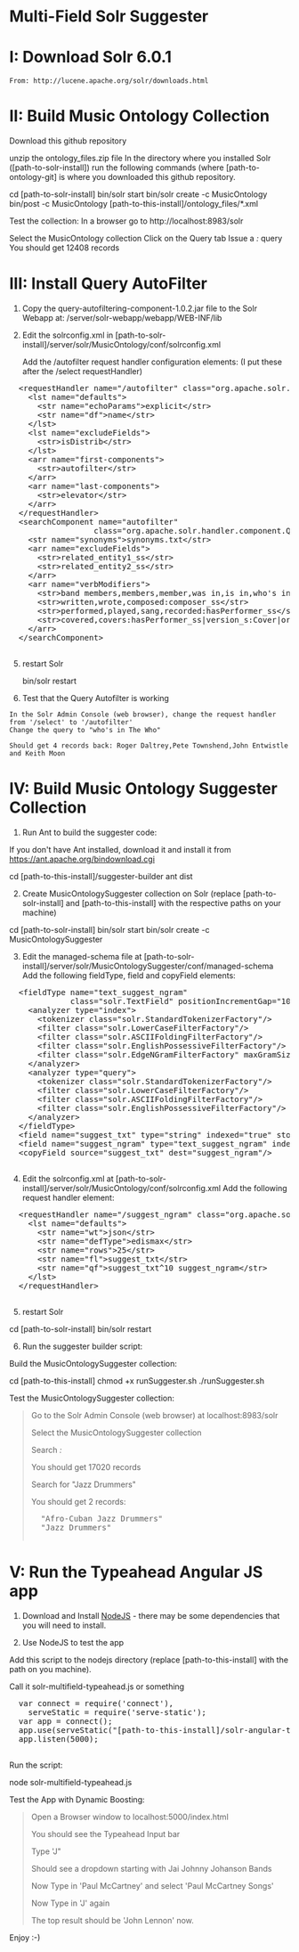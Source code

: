 # Multi-Field Solr Suggester

# I: Download Solr 6.0.1

	From: http://lucene.apache.org/solr/downloads.html
  

# II: Build Music Ontology Collection
  Download this github repository

  unzip the ontology_files.zip file
  In the directory where you installed Solr ([path-to-solr-install]) run the following commands (where [path-to-ontology-git] is where you downloaded this github repository.
  
  cd [path-to-solr-install]
  bin/solr start
  bin/solr create -c MusicOntology
  bin/post -c MusicOntology [path-to-this-install]/ontology_files/*.xml
  
  Test the collection:
  In a browser go to http://localhost:8983/solr
  
  Select the MusicOntology collection
  Click on the Query tab
  Issue a *:* query
  You should get 12408 records
  
# III: Install Query AutoFilter

  1) Copy the query-autofiltering-component-1.0.2.jar file to the Solr Webapp at:
     <path-to-solr-install>/server/solr-webapp/webapp/WEB-INF/lib
     
  4) Edit the solrconfig.xml in
     [path-to-solr-install]/server/solr/MusicOntology/conf/solrconfig.xml
     
     Add the /autofilter request handler configuration elements: (I put these after the /select requestHandler)
     
  <pre>
  &lt;requestHandler name="/autofilter" class="org.apache.solr.handler.component.SearchHandler">
    &lt;lst name="defaults">
      &lt;str name="echoParams">explicit&lt;/str>
      &lt;str name="df">name&lt;/str>
    &lt;/lst>
    &lt;lst name="excludeFields">
      &lt;str>isDistrib&lt;/str>
    &lt;/lst>
    &lt;arr name="first-components">
      &lt;str>autofilter&lt;/str>
    &lt;/arr>
    &lt;arr name="last-components">
      &lt;str>elevator&lt;/str>
    &lt;/arr>
  &lt;/requestHandler>
  &lt;searchComponent name="autofilter" 
                  class="org.apache.solr.handler.component.QueryAutoFilteringComponent" >
    &lt;str name="synonyms">synonyms.txt&lt;/str>
    &lt;arr name="excludeFields">
      &lt;str>related_entity1_ss&lt;/str>
      &lt;str>related_entity2_ss&lt;/str>
    &lt;/arr>
    &lt;arr name="verbModifiers">
      &lt;str>band members,members,member,was in,is in,who's in,who's in the,is in the,was in the:memberOfGroup_ss,groupMembers_ss&lt;/str>
      &lt;str>written,wrote,composed:composer_ss&lt;/str>
      &lt;str>performed,played,sang,recorded:hasPerformer_ss&lt;/str>
      &lt;str>covered,covers:hasPerformer_ss|version_s:Cover|original_performer:_ENTITY_,Recording_Type:Song=>original_performer|composer_ss:_ENTITY_&lt;/str>
    &lt;/arr>
  &lt;/searchComponent>
  </pre>
  
  5) restart Solr
    
     bin/solr restart
     
  6) Test that the Query Autofilter is working
  
    In the Solr Admin Console (web browser), change the request handler from '/select' to '/autofilter'
    Change the query to "who's in The Who"
    
    Should get 4 records back: Roger Daltrey,Pete Townshend,John Entwistle and Keith Moon
  

# IV: Build Music Ontology Suggester Collection
1) Run Ant to build the suggester code:

  If you don't have Ant installed, download it and install it from https://ant.apache.org/bindownload.cgi
  
  cd [path-to-this-install]/suggester-builder
  ant dist

2) Create MusicOntologySuggester collection on Solr (replace [path-to-solr-install] and [path-to-this-install] with the respective paths on your machine)

  cd [path-to-solr-install]
  bin/solr start
  bin/solr create -c MusicOntologySuggester
  
3) Edit the managed-schema file at [path-to-solr-install]/server/solr/MusicOntologySuggester/conf/managed-schema
   Add the following fieldType, field and copyField elements:
   
  <pre>
  &lt;fieldType name="text_suggest_ngram"
             class="solr.TextField" positionIncrementGap="100">
    &lt;analyzer type="index">
      &lt;tokenizer class="solr.StandardTokenizerFactory"/>
      &lt;filter class="solr.LowerCaseFilterFactory"/>
      &lt;filter class="solr.ASCIIFoldingFilterFactory"/>
      &lt;filter class="solr.EnglishPossessiveFilterFactory"/>
      &lt;filter class="solr.EdgeNGramFilterFactory" maxGramSize="10" minGramSize="1"/>
    &lt;/analyzer>
    &lt;analyzer type="query">
      &lt;tokenizer class="solr.StandardTokenizerFactory"/>
      &lt;filter class="solr.LowerCaseFilterFactory"/>
      &lt;filter class="solr.ASCIIFoldingFilterFactory"/>
      &lt;filter class="solr.EnglishPossessiveFilterFactory"/>
    &lt;/analyzer>
  &lt;/fieldType>
  &lt;field name="suggest_txt" type="string" indexed="true" stored="true" />
  &lt;field name="suggest_ngram" type="text_suggest_ngram" indexed="true" stored="false" multiValued="false"/>
  &lt;copyField source="suggest_txt" dest="suggest_ngram"/>
  </pre>
  
4) Edit the solrconfig.xml at [path-to-solr-install]/server/solr/MusicOntology/conf/solrconfig.xml
   Add the following request handler element:
   
  <pre>
  &lt;requestHandler name="/suggest_ngram" class="org.apache.solr.handler.component.SearchHandler">
    &lt;lst name="defaults">
      &lt;str name="wt">json&lt;/str>
      &lt;str name="defType">edismax&lt;/str>
      &lt;str name="rows">25&lt;/str>
      &lt;str name="fl">suggest_txt&lt;/str>
      &lt;str name="qf">suggest_txt^10 suggest_ngram&lt;/str>
    &lt;/lst>
  &lt;/requestHandler>
  </pre>
  
5) restart Solr

  cd [path-to-solr-install]
  bin/solr restart

6) Run the suggester builder script:
  
  Build the MusicOntologySuggester collection:
  
  cd [path-to-this-install]
  chmod +x runSuggester.sh
  ./runSuggester.sh

  Test the MusicOntologySuggester collection:
  <blockquote>
  Go to the Solr Admin Console (web browser) at localhost:8983/solr
  
  Select the MusicOntologySuggester collection
  
  Search *:*
  
  You should get 17020 records
  
  Search for "Jazz Drummers"
  
  You should get 2 records:
  
  <pre>
  "Afro-Cuban Jazz Drummers"
  "Jazz Drummers"
  </pre>
  </blockquote>
  
# V: Run the Typeahead Angular JS app

  1) Download and Install <a href="https://nodejs.org/en/download/">NodeJS</a> - there may be some dependencies that you will need to install.

  
  2) Use NodeJS to test the app
  
  Add this script to the nodejs directory (replace [path-to-this-install] with the path on you machine). 
  
  Call it solr-multifield-typeahead.js or something
  
  <pre>
  var connect = require('connect'),
    serveStatic = require('serve-static');
  var app = connect();
  app.use(serveStatic("[path-to-this-install]/solr-angular-typeahead"));
  app.listen(5000);
  </pre>
  
  Run the script:
  
  node solr-multifield-typeahead.js
  
  
  Test the App with Dynamic Boosting:
  
  <blockquote>
  Open a Browser window to localhost:5000/index.html
  
  You should see the Typeahead Input bar
  
  Type 'J"
  
  Should see a dropdown starting with Jai Johnny Johanson Bands
  
  Now Type in 'Paul McCartney' and select 'Paul McCartney Songs'
  
  Now Type in 'J' again
  
  The top result should be 'John Lennon' now.
  </blockquote>
  
  Enjoy :-)
  
  

